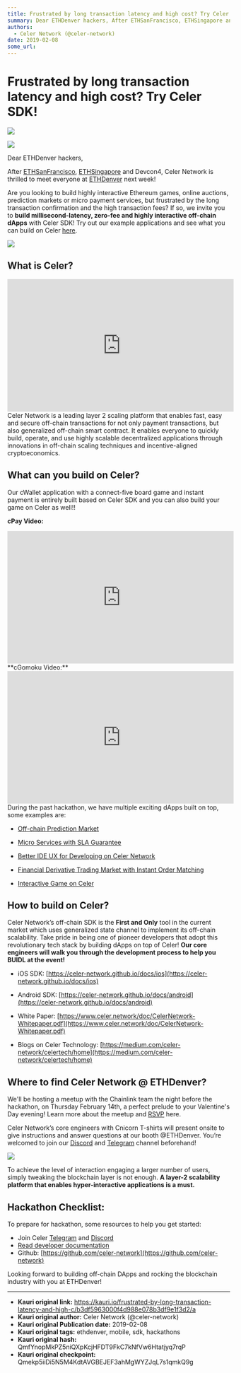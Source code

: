 ```yaml
---
title: Frustrated by long transaction latency and high cost? Try Celer SDK!
summary: Dear ETHDenver hackers, After ETHSanFrancisco, ETHSingapore and Devcon4, Celer Network is thrilled to meet everyone at ETHDenver next week! Are you looking to build highly interactive Ethereum games, online auctions, prediction markets or micro payment services, but frustrated by the long transaction confirmation and the high transaction fees? If so, we invite you to build millisecond-latency, zero-fee and highly interactive off-chain dApps with Celer SDK! Try out our example applications and se
authors:
  - Celer Network (@celer-network)
date: 2019-02-08
some_url: 
---
```


# Frustrated by long transaction latency and high cost? Try Celer SDK!

![](https://ipfs.infura.io/ipfs/QmbQtYwD1sfLDytDbG2HMpGgcVEskqEwPUKNG2cMVGBvG2)


![](https://ipfs.infura.io/ipfs/QmbQtYwD1sfLDytDbG2HMpGgcVEskqEwPUKNG2cMVGBvG2)

Dear ETHDenver hackers,

After
[ETHSanFrancisco](https://ethsanfrancisco.devpost.com/submissions/search?utf8=%E2%9C%93&terms=celer&sort=), [ETHSingapore](https://devpost.com/software/shakieshakie) and Devcon4, Celer Network is thrilled to meet everyone at
[ETHDenver](https://www.ethdenver.com/) next week!

Are you looking to build highly interactive Ethereum games, online auctions, prediction markets or micro payment services, but frustrated by the long transaction confirmation and the high transaction fees? If so, we invite you to
**build millisecond-latency, zero-fee and highly interactive off-chain dApps**
with Celer SDK! Try out our example applications and see what you can build on Celer
[here](http://get.celer.app/).

![](https://ipfs.io/ipfs/QmVmR1GNy1jcQfgUTjUZ18dkjnigR36giu5qgzX4uCkUfx)
<br>
## What is Celer?

<iframe allowfullscreen="" frameborder="0" height="300" scrolling="no" src="https://www.youtube.com/embed/jhjGj-i3tOU" width="512"></iframe>
<br>
Celer Network is a leading layer 2 scaling platform that enables fast, easy and secure off-chain transactions for not only payment transactions, but also generalized off-chain smart contract. It enables everyone to quickly build, operate, and use highly scalable decentralized applications through innovations in off-chain scaling techniques and incentive-aligned cryptoeconomics.

## What can you build on Celer?
Our cWallet application with a connect-five board game and instant payment is entirely built based on Celer SDK and you can also build your game on Celer as well!!

**cPay Video:**


<iframe allowfullscreen="" frameborder="0" height="300" scrolling="no" src="https://www.youtube.com/embed/tgaWIv8PQ-Y" width="512"></iframe>

<br>
**cGomoku Video:**


<iframe allowfullscreen="" frameborder="0" height="300" scrolling="no" src="https://www.youtube.com/embed/tgaWIv8PQ-Y" width="512"></iframe>
<br>
During the past hackathon, we have multiple exciting dApps built on top, some examples are:


*  [Off-chain Prediction Market](https://devpost.com/software/airprediction)

*  [Micro Services with SLA Guarantee](https://devpost.com/software/micro-subscription)

*  [Better IDE UX for Developing on Celer Network](https://devpost.com/software/sce-601wav)

*  [Financial Derivative Trading Market with Instant Order Matching](https://devpost.com/software/slick-gas-option)

*  [Interactive Game on Celer](https://devpost.com/software/shakieshakie)

## How to build on Celer?
Celer Network’s off-chain SDK is the
**First and Only**
tool in the current market which uses generalized state channel to implement its off-chain scalability. Take pride in being one of pioneer developers that adopt this revolutionary tech stack by building dApps on top of Celer!
**Our core engineers will walk you through the development process to help you BUIDL at the event!**

* iOS SDK:
[https://celer-network.github.io/docs/ios](https://celer-network.github.io/docs/ios)

* Android SDK:
[https://celer-network.github.io/docs/android](https://celer-network.github.io/docs/android)

* White Paper:
[https://www.celer.network/doc/CelerNetwork-Whitepaper.pdf](https://www.celer.network/doc/CelerNetwork-Whitepaper.pdf)

* Blogs on Celer Technology:
[https://medium.com/celer-network/celertech/home](https://medium.com/celer-network/celertech/home)


## Where to find Celer Network @ ETHDenver?

We'll be hosting a meetup with the Chainlink team the night before the hackathon, on Thursday February 14th, a perfect prelude to your Valentine's Day evening! Learn more about the meetup and [RSVP](http://bit.ly/denvermeetup) here.

Celer Network’s core engineers with Cnicorn T-shirts will present onsite to give instructions and answer questions at our booth @ETHDenver. You’re welcomed to join our [Discord](https://discord.gg/Trhab5w) and [Telegram](https://t.me/celernetwork) channel beforehand!

![](https://ipfs.infura.io/ipfs/QmZrwYdPNKKnhjrmeSbxJ8PSmYnudQrfCpzwwG9WHvzSWZ)

To achieve the level of interaction engaging a larger number of users, simply tweaking the blockchain layer is not enough.
**A layer-2 scalability platform that enables hyper-interactive applications is a must.**

## Hackathon Checklist:
To prepare for hackathon, some resources to help you get started:
* Join Celer [Telegram](https://t.me/celernetwork) and [Discord](https://discord.gg/Trhab5w)
* [Read developer documentation](https://celer-network.github.io/docs/guide?utm_source=organic_social&utm_medium=kauri&utm_campaign=celersdk)
* Github: [https://github.com/celer-network](https://github.com/celer-network)

Looking forward to building off-chain DApps and rocking the blockchain industry with you at ETHDenver!




---

- **Kauri original link:** https://kauri.io/frustrated-by-long-transaction-latency-and-high-c/b3df5963000f4d988e078b3df9e1f3d2/a
- **Kauri original author:** Celer Network (@celer-network)
- **Kauri original Publication date:** 2019-02-08
- **Kauri original tags:** ethdenver, mobile, sdk, hackathons
- **Kauri original hash:** QmfYnopMkPZ5niQXpKcjHFDT9FkC7kNfVw6Htatjyq7rqP
- **Kauri original checkpoint:** Qmekp5iiDi5N5M4KdtAVGBEJEF3ahMgWYZJqL7s1qmkQ9g



